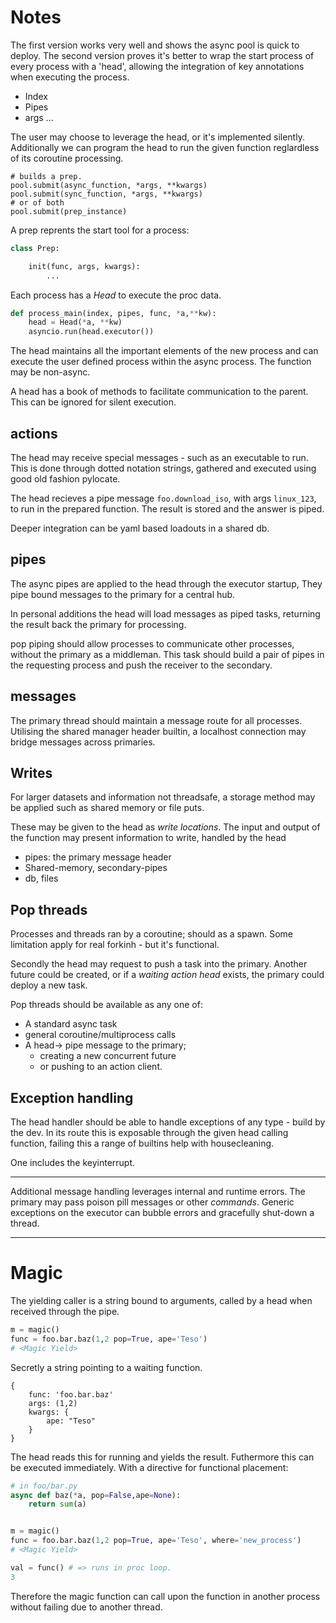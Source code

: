 # Notes

The first version works very well and shows the async pool is quick to deploy.
The second version proves it's better to wrap the start process of every process with a 'head', allowing the integration of key annotations when executing the process.

+ Index
+ Pipes
+ args ...

The user may choose to leverage the head, or it's implemented silently. Additionally we can program the head to run the given function reglardless of its coroutine processing.

```PY
# builds a prep.
pool.submit(async_function, *args, **kwargs)
pool.submit(sync_function, *args, **kwargs)
# or of both
pool.submit(prep_instance)
```

A prep reprents the start tool for a process:

```py
class Prep:

    init(func, args, kwargs):
        ...
```

Each process has a _Head_ to execute the proc data.

```py
def process_main(index, pipes, func, *a,**kw):
    head = Head(*a, **kw)
    asyncio.run(head.executor())
```

The head maintains all the important elements of the new process and can execute the user defined process within the async process. The function may be non-async.

A head has a book of methods to facilitate communication to the parent. This can be ignored for silent execution.


## actions

The head may receive special messages - such as an executable to run. This is done through dotted notation strings, gathered and executed using good old fashion pylocate.

The head recieves a pipe message `foo.download_iso`, with args `linux_123`, to run in the prepared function. The result is stored and the answer is piped.

Deeper integration can be yaml based loadouts in a shared db.

## pipes

The async pipes are applied to the head through the executor startup, They pipe bound messages to the primary for a central hub.

In personal additions the head will load messages as piped tasks, returning the result back the primary for processing.

pop piping should allow processes to communicate other processes, without the primary as a middleman. This task should build a pair of pipes in the requesting process and push the receiver to the secondary.

## messages

The primary thread should maintain a message route for all processes. Utilising the shared manager header builtin, a localhost connection may bridge messages across primaries.


## Writes

For larger datasets and information not threadsafe, a storage method may be applied such as shared memory or file puts.

These may be given to the head as _write locations_. The input and output of the function may present information to write, handled by the head

+ pipes: the primary message header
+ Shared-memory, secondary-pipes
+ db, files


## Pop threads

Processes and threads ran by a coroutine; should as a spawn. Some limitation apply for real forkinh - but it's functional.

Secondly the head may request to push a task into the primary. Another future could be created, or if a _waiting action head_ exists, the primary could deploy a new task.

Pop threads should be available as any one of:

+ A standard async task
+ general coroutine/multiprocess calls
+ A head-> pipe message to the primary;
    + creating a new concurrent future
    + or pushing to an action client.


## Exception handling

The head handler should be able to handle exceptions of any type - build by the dev. In its route this is exposable through the given head calling function, failing this a range of builtins help with housecleaning.

One includes the keyinterrupt.

---

Additional message handling leverages internal and runtime errors. The primary may pass poison pill messages or other _commands_. Generic exceptions on the executor can bubble errors and gracefully shut-down a thread.



---

# Magic

The yielding caller is a string bound to arguments, called by a head when received through the pipe.

```py
m = magic()
func = foo.bar.baz(1,2 pop=True, ape='Teso')
# <Magic Yield>
```

Secretly a string pointing to a waiting function.

    {
        func: 'foo.bar.baz'
        args: (1,2)
        kwargs: {
            ape: "Teso"
        }
    }


The head reads this for running and yields the result. Futhermore this can be executed immediately. With a directive for functional placement:


```py
# in foo/bar.py
async def baz(*a, pop=False,ape=None):
    return sum(a)


m = magic()
func = foo.bar.baz(1,2 pop=True, ape='Teso', where='new_process')
# <Magic Yield>

val = func() # => runs in proc loop.
3
```
Therefore the magic function can call upon the function in another process without failing due to another thread.
